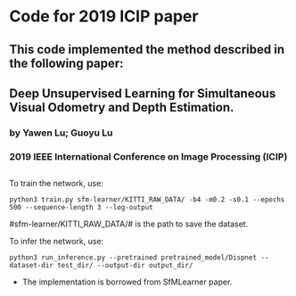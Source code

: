 # Code for 2019 ICIP paper


## This code implemented the method described in the following paper:

## Deep Unsupervised Learning for Simultaneous Visual Odometry and Depth Estimation.

### by Yawen Lu; Guoyu Lu

### 2019 IEEE International Conference on Image Processing (ICIP)
## 


To train the network, use:
```
python3 train.py sfm-learner/KITTI_RAW_DATA/ -b4 -m0.2 -s0.1 --epochs 500 --sequence-length 3 --log-output
```

#sfm-learner/KITTI_RAW_DATA/# is the path to save the dataset. 


To infer the network, use:
```
python3 run_inference.py --pretrained pretrained_model/Dispnet --dataset-dir test_dir/ --output-dir output_dir/
```



* The implementation is borrowed from SfMLearner paper.
